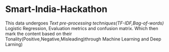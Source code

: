 # Smart-India-Hackathon
This data undergoes *Text pre-processing techniques(TF-IDF,Bag-of-words)* Logistic Regression, Evaluation metrics and confusion matrix.
Which then mark the content based on their Tonality(Positive,Negative,Misleading)through Machine Learning and Deep Larning) 
